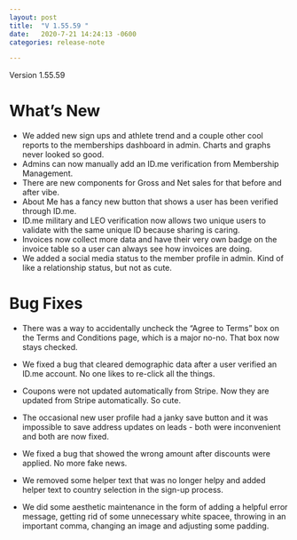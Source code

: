 ```yaml
---
layout: post
title:  "V 1.55.59 "
date:   2020-7-21 14:24:13 -0600
categories: release-note

---
```

Version 1.55.59

# What’s New
- We added new sign ups and athlete trend and a couple other cool reports to the memberships dashboard in admin. Charts and graphs never looked so good. 
- Admins can now manually add an ID.me verification from Membership Management.
- There are new components for Gross and Net sales for that before and after vibe.
- About Me has a fancy new button that shows a user has been verified through ID.me.
- ID.me military and LEO verification now allows two unique users to validate with the same unique ID because sharing is caring. 
- Invoices now collect more data and have their very own badge on the invoice table so a user can always see how invoices are doing.
- We added a social media status to the member profile in admin. Kind of like a relationship status, but not as cute. 


# Bug Fixes
- There was a way to accidentally uncheck the “Agree to Terms” box on the Terms and Conditions page, which is a major no-no. That box now stays checked. 

- We fixed a bug that cleared demographic data after a user verified an ID.me account. No one likes to re-click all the things. 

- Coupons were not updated automatically from Stripe. Now they are updated from Stripe automatically. So cute.

- The occasional new user profile had a janky save button and it was impossible to save address updates on leads - both were inconvenient and both are now fixed. 

- We fixed a bug that showed the wrong amount after discounts were applied. No more fake news. 

- We removed some helper text that was no longer helpy and added helper text to country selection in the sign-up process.

- We did some aesthetic maintenance in the form of adding a helpful error message, getting rid of some unnecessary white spacee, throwing in an important comma, changing an image and adjusting some padding.
